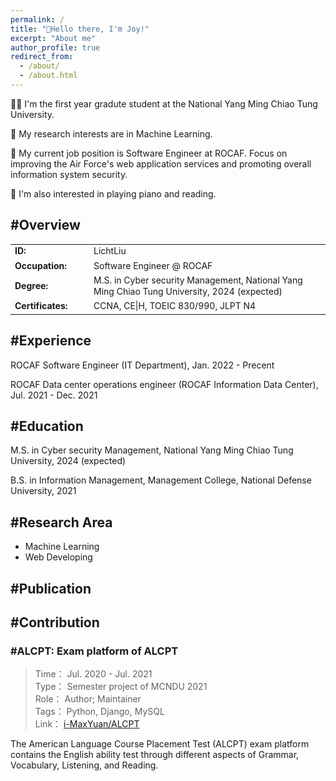 ```yaml
---
permalink: /
title: "👋Hello there, I'm Joy!"
excerpt: "About me"
author_profile: true
redirect_from:
  - /about/
  - /about.html
---
```


👩‍💻 I'm the first year gradute student at the National Yang Ming Chiao Tung University.

🔬 My research interests are in Machine Learning.

💼 My current job position is Software Engineer at ROCAF. Focus on improving the Air Force's web application services and promoting overall information system security.

📍 I'm also interested in playing piano and reading.


## #Overview

<table style="font-size: 100%; border: none;">
  <tr>
    <td style="border: 0; line-height: 18px; width: 25%"> <b>ID: </b> </td>
    <td style="border: 0; line-height: 18px"> LichtLiu </td>
  </tr>
  <tr>
    <td style="border: 0; line-height: 18px; width: 25%"> <b>Occupation: </b> </td>
    <td style="border: 0; line-height: 18px"> Software Engineer @ ROCAF </td>
  </tr>
  <tr>
    <td style="border: 0; line-height: 18px; width: 25%"> <b>Degree: </b> </td>
    <td style="border: 0; line-height: 18px"> M.S. in Cyber security Management, National Yang Ming Chiao Tung University, 2024 (expected)  </td>
  </tr>
  <tr>
    <td style="border: 0; line-height: 18px; width: 25%"> <b>Certificates: </b> </td>
    <td style="border: 0; line-height: 18px"> CCNA, CE|H, TOEIC 830/990, JLPT N4 </td>
  </tr>
</table>

## #Experience

ROCAF  Software Engineer (IT Department), Jan. 2022 - Precent

ROCAF  Data center operations engineer (ROCAF Information Data Center), Jul. 2021 - Dec. 2021

## #Education

M.S. in Cyber security Management, National Yang Ming Chiao Tung University, 2024 (expected)

B.S. in Information Management, Management College, National Defense University, 2021

## #Research Area

* Machine Learning
* Web Developing

## #Publication

## #Contribution

### #ALCPT: Exam platform of ALCPT


> Time： Jul. 2020 - Jul. 2021  
> Type： Semester project of MCNDU 2021  
> Role： Author; Maintainer  
> Tags： Python, Django, MySQL  
> Link： [i-MaxYuan/ALCPT](https://github.com/i-MaxYuan/ALCPT)  

The American Language Course Placement Test (ALCPT) exam platform contains the English ability test through different aspects of Grammar, Vocabulary, Listening, and Reading.
